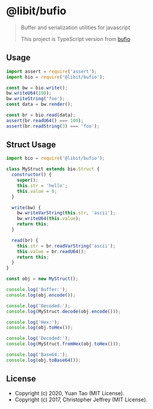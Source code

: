 # @libit/bufio

> Buffer and serialization utilities for javascript
>
> This project is TypeScript version from [bufio](https://github.com/bcoin-org/bufio)

## Usage

```js
import assert = require('assert');
import bio = require('@libit/bufio');

const bw = bio.write();
bw.writeU64(100);
bw.writeString('foo');
const data = bw.render();

const br = bio.read(data);
assert(br.readU64() === 100);
assert(br.readString(3) === 'foo');
```

## Struct Usage

```js
import bio = require('@libit/bufio');

class MyStruct extends bio.Struct {
  constructor() {
    super();
    this.str = 'hello';
    this.value = 0;
  }

  write(bw) {
    bw.writeVarString(this.str, 'ascii');
    bw.writeU64(this.value);
    return this;
  }

  read(br) {
    this.str = br.readVarString('ascii');
    this.value = br.readU64();
    return this;
  }
}

const obj = new MyStruct();

console.log('Buffer:');
console.log(obj.encode());

console.log('Decoded:');
console.log(MyStruct.decode(obj.encode()));

console.log('Hex:');
console.log(obj.toHex());

console.log('Decoded:');
console.log(MyStruct.fromHex(obj.toHex()));

console.log('Base64:');
console.log(obj.toBase64());
```

## License

- Copyright (c) 2020, Yuan Tao (MIT License).
- Copyright (c) 2017, Christopher Jeffrey (MIT License).
